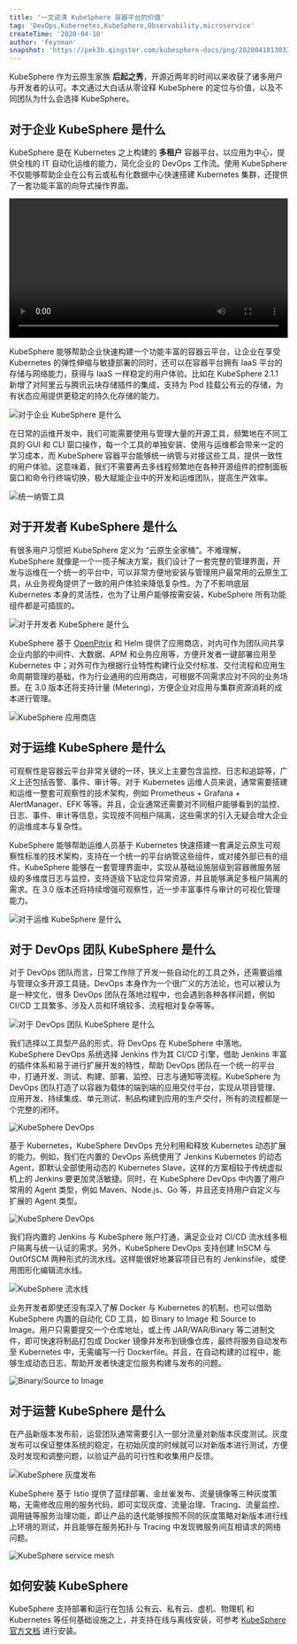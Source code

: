 ```yaml
---
title: '一文说清 KubeSphere 容器平台的价值'
tag: 'DevOps,Kubernetes,KubeSphere,Observability,microservice'
createTime: '2020-04-10'
author: 'Feynman'
snapshot: 'https://pek3b.qingstor.com/kubesphere-docs/png/20200410130334.png'
---
```


KubeSphere 作为云原生家族 **后起之秀**，开源近两年的时间以来收获了诸多用户与开发者的认可。本文通过大白话从零诠释 KubeSphere 的定位与价值，以及不同团队为什么会选择 KubeSphere。

## 对于企业 KubeSphere 是什么

KubeSphere 是在 Kubernetes 之上构建的 **多租户** 容器平台，以应用为中心，提供全栈的 IT 自动化运维的能力，简化企业的 DevOps 工作流。使用 KubeSphere 不仅能够帮助企业在公有云或私有化数据中心快速搭建 Kubernetes 集群，还提供了一套功能丰富的向导式操作界面。

<video controls="controls" style="width: 100% !important; height: auto !important;">
  <source type="video/mp4" src="https://kubesphere-docs.pek3b.qingstor.com/website/%E4%BA%A7%E5%93%81%E4%BB%8B%E7%BB%8D/KubeSphere-2.1.1-demo.mp4">
</video>

KubeSphere 能够帮助企业快速构建一个功能丰富的容器云平台，让企业在享受 Kubernetes 的弹性伸缩与敏捷部署的同时，还可以在容器平台拥有 IaaS 平台的存储与网络能力，获得与 IaaS 一样稳定的用户体验。比如在 KubeSphere 2.1.1 新增了对阿里云与腾讯云块存储插件的集成，支持为 Pod 挂载公有云的存储，为有状态应用提供更稳定的持久化存储的能力。

![对于企业 KubeSphere 是什么](https://pek3b.qingstor.com/kubesphere-docs/png/20200410133408.png)

在日常的运维开发中，我们可能需要使用与管理大量的开源工具，频繁地在不同工具的 GUI 和 CLI 窗口操作，每一个工具的单独安装、使用与运维都会带来一定的学习成本，而 KubeSphere 容器平台能够统一纳管与对接这些工具，提供一致性的用户体验。这意味着，我们不需要再去多线程频繁地在各种开源组件的控制面板窗口和命令行终端切换，极大赋能企业中的开发和运维团队，提高生产效率。

![统一纳管工具](https://pek3b.qingstor.com/kubesphere-docs/png/20200410133506.png)

## 对于开发者 KubeSphere 是什么

有很多用户习惯把 KubeSphere 定义为 “云原生全家桶”。不难理解，KubeSphere 就像是一个一揽子解决方案，我们设计了一套完整的管理界面，开发与运维在一个统一的平台中，可以非常方便地安装与管理用户最常用的云原生工具，从业务视角提供了一致的用户体验来降低复杂性。为了不影响底层 Kubernetes 本身的灵活性，也为了让用户能够按需安装，KubeSphere 所有功能组件都是可插拔的。

![对于开发者 KubeSphere 是什么](https://pek3b.qingstor.com/kubesphere-docs/png/20200410133832.png)

KubeSphere 基于 [OpenPitrix](https://openpitrix.io/) 和 Helm 提供了应用商店，对内可作为团队间共享企业内部的中间件、大数据、APM 和业务应用等，方便开发者一键部署应用至 Kubernetes 中；对外可作为根据行业特性构建行业交付标准、交付流程和应用生命周期管理的基础，作为行业通用的应用商店，可根据不同需求应对不同的业务场景。在 3.0 版本还将支持计量 (Metering)，方便企业对应用与集群资源消耗的成本进行管理。

![KubeSphere 应用商店](https://pek3b.qingstor.com/kubesphere-docs/png/20200410133902.png)

## 对于运维 KubeSphere 是什么

可观察性是容器云平台非常关键的一环，狭义上主要包含监控、日志和追踪等，广义上还包括告警、事件、审计等。对于 Kubernetes 运维人员来说，通常需要搭建和运维一整套可观察性的技术架构，例如 Prometheus + Grafana + AlertManager、EFK 等等。并且，企业通常还需要对不同租户能够看到的监控、日志、事件、审计等信息，实现按不同租户隔离，这些需求的引入无疑会增大企业的运维成本与复杂性。

KubeSphere 能够帮助运维人员基于 Kubernetes 快速搭建一套满足云原生可观察性标准的技术架构，支持在一个统一的平台纳管这些组件，或对接外部已有的组件。KubeSphere 能够在一套管理界面中，实现从基础设施层级到容器微服务层级的多维度日志与监控，支持逐级下钻定位异常资源，并且能够满足多租户隔离的需求。在 3.0 版本还将持续增强可观察性，近一步丰富事件与审计的可视化管理能力。

![对于运维 KubeSphere 是什么](https://pek3b.qingstor.com/kubesphere-docs/png/20200410133938.png)

## 对于 DevOps 团队 KubeSphere 是什么

对于 DevOps 团队而言，日常工作除了开发一些自动化的工具之外，还需要运维与管理众多开源工具链。DevOps 本身作为一个很广义的方法论，也可以被认为是一种文化，很多 DevOps 团队在落地过程中，也会遇到各种各样问题，例如 CI/CD 工具繁多、涉及人员和环境较多、流程相对复杂等等。

![对于 DevOps 团队 KubeSphere 是什么](https://pek3b.qingstor.com/kubesphere-docs/png/20200410134006.png)

我们选择以工具型产品的形式，将 DevOps 在 KubeSphere 中落地。KubeSphere DevOps 系统选择 Jenkins 作为其 CI/CD 引擎，借助 Jenkins 丰富的插件体系和易于进行扩展开发的特性，帮助 DevOps 团队在一个统一的平台中，打通开发、测试、构建、部署、监控、日志与通知等流程。KubeSphere 为 DevOps 团队打造了以容器为载体的端到端的应用交付平台，实现从项目管理、应用开发、持续集成、单元测试、制品构建到应用的生产交付，所有的流程都是一个完整的闭环。

![KubeSphere DevOps](https://pek3b.qingstor.com/kubesphere-docs/png/20200410134030.png)

基于 Kubernetes，KubeSphere DevOps 充分利用和释放 Kubernetes 动态扩展的能力。例如，我们在内置的 DevOps 系统使用了 Jenkins Kubernetes 的动态 Agent，即默认全部使用动态的 Kubernetes Slave，这样的方案相较于传统虚拟机上的 Jenkins 要更加灵活敏捷。同时，在 KubeSphere DevOps 中内置了用户常用的 Agent 类型，例如 Maven、Node.js、Go 等，并且还支持用户自定义与扩展的 Agent 类型。

![KubeSphere DevOps](https://pek3b.qingstor.com/kubesphere-docs/png/20200410134046.png)

我们将内置的 Jenkins 与 KubeSphere 账户打通，满足企业对 CI/CD 流水线多租户隔离与统一认证的需求。另外，KubeSphere DevOps 支持创建 InSCM 与 OutOfSCM 两种形式的流水线。这样能很好地兼容项目已有的 Jenkinsfile，或使用图形化编辑流水线。

![KubeSphere 流水线](https://pek3b.qingstor.com/kubesphere-docs/png/20200410134153.png)

业务开发者即使还没有深入了解 Docker 与 Kubernetes 的机制，也可以借助 KubeSphere 内置的自动化 CD 工具，如 Binary to Image 和 Source to Image。用户只需要提交一个仓库地址，或上传 JAR/WAR/Binary 等二进制文件，即可快速将制品打包成 Docker 镜像并发布到镜像仓库，最终将服务自动发布至 Kubernetes 中，无需编写一行 Dockerfile。并且，在自动构建的过程中，能够生成动态日志，帮助开发者快速定位服务构建与发布的问题。

![Binary/Source to Image](https://pek3b.qingstor.com/kubesphere-docs/png/20200410134220.png)

## 对于运营 KubeSphere 是什么

在产品新版本发布前，运营团队通常需要引入一部分流量对新版本灰度测试。灰度发布可以保证整体系统的稳定，在初始灰度的时候就可以对新版本进行测试，方便及时发现和调整问题，以验证产品的可行性和收集用户反馈。

![KubeSphere 灰度发布](https://pek3b.qingstor.com/kubesphere-docs/png/20200410134244.png)

KubeSphere 基于 Istio 提供了蓝绿部署、金丝雀发布、流量镜像等三种灰度策略，无需修改应用的服务代码，即可实现灰度、流量治理、Tracing、流量监控、调用链等服务治理功能，即让产品的迭代能够按照不同的灰度策略对新版本进行线上环境的测试，并且能够在服务拓扑与 Tracing 中发现微服务间互相请求的网络问题。

![KubeSphere service mesh](https://pek3b.qingstor.com/kubesphere-docs/png/20200410134326.png)

## 如何安装 KubeSphere

KubeSphere 支持部署和运行在包括 公有云、私有云、虚机、物理机 和 Kubernetes 等任何基础设施之上，并支持在线与离线安装，可参考 [KubeSphere 官方文档](https://kubesphere.com.cn/docs/zh-CN/installation/intro/) 进行安装。
